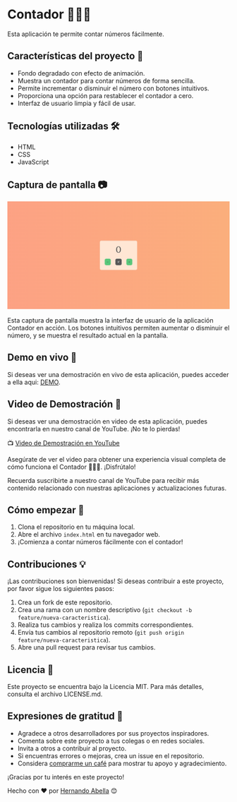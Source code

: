 # Contador 🧮😎✨ 

Esta aplicación te permite contar números fácilmente.

## Características del proyecto 📝
- Fondo degradado con efecto de animación.
- Muestra un contador para contar números de forma sencilla.
- Permite incrementar o disminuir el número con botones intuitivos.
- Proporciona una opción para restablecer el contador a cero.
- Interfaz de usuario limpia y fácil de usar.

## Tecnologías utilizadas 🛠️
- HTML
- CSS
- JavaScript

## Captura de pantalla 📷

![Captura de pantalla](/screenshot.png)

Esta captura de pantalla muestra la interfaz de usuario de la aplicación Contador en acción. Los botones intuitivos permiten aumentar o disminuir el número, y se muestra el resultado actual en la pantalla.

## Demo en vivo 🎉
Si deseas ver una demostración en vivo de esta aplicación, puedes acceder a ella aqui: [DEMO](https://incredible-boba-57ba5d.netlify.app/).

## Video de Demostración 🎥
Si deseas ver una demostración en video de esta aplicación, puedes encontrarla en nuestro canal de YouTube. ¡No te lo pierdas!

📺 [Video de Demostración en YouTube](https://www.youtube.com/watch?v=ANrN_43CF94&t)

Asegúrate de ver el video para obtener una experiencia visual completa de cómo funciona el Contador 🧮😎✨. ¡Disfrútalo!

Recuerda suscribirte a nuestro canal de YouTube para recibir más contenido relacionado con nuestras aplicaciones y actualizaciones futuras.

## Cómo empezar 🚀
1. Clona el repositorio en tu máquina local.
2. Abre el archivo `index.html` en tu navegador web.
3. ¡Comienza a contar números fácilmente con el contador!

## Contribuciones 💡
¡Las contribuciones son bienvenidas! Si deseas contribuir a este proyecto, por favor sigue los siguientes pasos:
1. Crea un fork de este repositorio.
2. Crea una rama con un nombre descriptivo (`git checkout -b feature/nueva-caracteristica`).
3. Realiza tus cambios y realiza los commits correspondientes.
4. Envía tus cambios al repositorio remoto (`git push origin feature/nueva-caracteristica`).
5. Abre una pull request para revisar tus cambios.

## Licencia 📄
Este proyecto se encuentra bajo la Licencia MIT. Para más detalles, consulta el archivo LICENSE.md.

## Expresiones de gratitud 🎁
- Agradece a otros desarrolladores por sus proyectos inspiradores.
- Comenta sobre este proyecto a tus colegas o en redes sociales.
- Invita a otros a contribuir al proyecto.
- Si encuentras errores o mejoras, crea un issue en el repositorio.
- Considera [comprarme un café](https://www.buymeacoffee.com/hernandoabella) para mostrar tu apoyo y agradecimiento.

¡Gracias por tu interés en este proyecto!

Hecho con ❤️ por [Hernando Abella](https://github.com/hernandoabella) 😊

